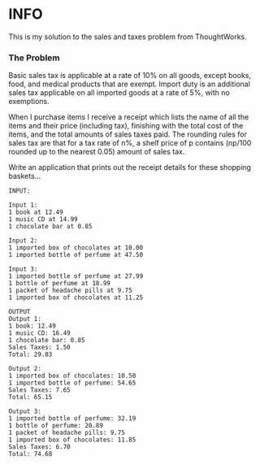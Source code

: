 # INFO #

This is my solution to the sales and taxes problem from ThoughtWorks.

### The Problem ###

Basic sales tax is applicable at a rate of 10% on all goods, except books, food,
and medical products that are exempt. Import duty is an additional sales tax
applicable on all imported goods at a rate of 5%, with no exemptions.

When I purchase items I receive a receipt which lists the name of all the items
and their price (including tax), finishing with the total cost of the items,
and the total amounts of sales taxes paid.  The rounding rules for sales tax are
that for a tax rate of n%, a shelf price of p contains (np/100 rounded up to
the nearest 0.05) amount of sales tax.

Write an application that prints out the receipt details for these shopping baskets...

    INPUT:

    Input 1:
    1 book at 12.49
    1 music CD at 14.99
    1 chocolate bar at 0.85

    Input 2:
    1 imported box of chocolates at 10.00
    1 imported bottle of perfume at 47.50

    Input 3:
    1 imported bottle of perfume at 27.99
    1 bottle of perfume at 18.99
    1 packet of headache pills at 9.75
    1 imported box of chocolates at 11.25

    OUTPUT
    Output 1:
    1 book: 12.49
    1 music CD: 16.49
    1 chocolate bar: 0.85
    Sales Taxes: 1.50
    Total: 29.83

    Output 2:
    1 imported box of chocolates: 10.50
    1 imported bottle of perfume: 54.65
    Sales Taxes: 7.65
    Total: 65.15

    Output 3:
    1 imported bottle of perfume: 32.19
    1 bottle of perfume: 20.89
    1 packet of headache pills: 9.75
    1 imported box of chocolates: 11.85
    Sales Taxes: 6.70
    Total: 74.68
